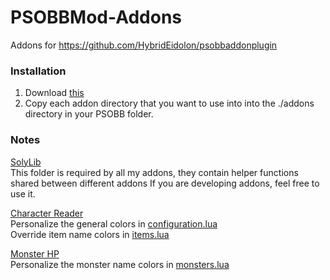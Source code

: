 # PSOBBMod-Addons
Addons for https://github.com/HybridEidolon/psobbaddonplugin

### Installation  
1. Download [this](https://github.com/Solybum/PSOBBMod-Addons/archive/master.zip)
2. Copy each addon directory that you want to use into into the ./addons directory in your PSOBB folder.

### Notes  
[SolyLib](https://github.com/Solybum/PSOBBMod-Addons/tree/master/solylib)  
This folder is required by all my addons, they contain helper functions shared between different addons
If you are developing addons, feel free to use it.

[Character Reader](https://github.com/Solybum/PSOBBMod-Addons/tree/master/Character%20Reader)  
Personalize the general colors in [configuration.lua](https://github.com/Solybum/PSOBBMod-Addons/blob/master/Character%20Reader/configuration.lua)  
Override item name colors in [items.lua](https://github.com/Solybum/PSOBBMod-Addons/blob/master/solylib/items/items_config.lua)  
  
[Monster HP](https://github.com/Solybum/PSOBBMod-Addons/tree/master/Monster%20HP)  
Personalize the monster name colors in [monsters.lua](https://github.com/Solybum/PSOBBMod-Addons/blob/master/Monster%20HP/monsters.lua)  
